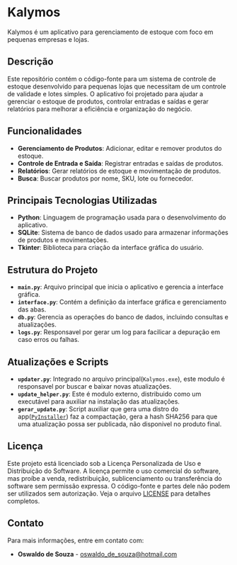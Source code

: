 # Kalymos

Kalymos é um aplicativo para gerenciamento de estoque com foco em pequenas empresas e lojas.

## Descrição

Este repositório contém o código-fonte para um sistema de controle de estoque desenvolvido para pequenas lojas que necessitam de um controle de validade e lotes simples. O aplicativo foi projetado para ajudar a gerenciar o estoque de produtos, controlar entradas e saídas e gerar relatórios para melhorar a eficiência e organização do negócio.

## Funcionalidades

- **Gerenciamento de Produtos**: Adicionar, editar e remover produtos do estoque.
- **Controle de Entrada e Saída**: Registrar entradas e saídas de produtos.
- **Relatórios**: Gerar relatórios de estoque e movimentação de produtos.
- **Busca**: Buscar produtos por nome, SKU, lote ou fornecedor.

## Principais Tecnologias Utilizadas

- **Python**: Linguagem de programação usada para o desenvolvimento do aplicativo.
- **SQLite**: Sistema de banco de dados usado para armazenar informações de produtos e movimentações.
- **Tkinter**: Biblioteca para criação da interface gráfica do usuário.

## Estrutura do Projeto

- **`main.py`**: Arquivo principal que inicia o aplicativo e gerencia a interface gráfica.
- **`interface.py`**: Contém a definição da interface gráfica e gerenciamento das abas.
- **`db.py`**: Gerencia as operações do banco de dados, incluindo consultas e atualizações.
- **`logs.py`**: Responsavel por gerar um log para facilicar a depuração em caso erros ou falhas.

## Atualizações e Scripts
- **`updater.py`**: Integrado no arquivo principal(`Kalymos.exe`), este modulo é responsavel por buscar e baixar novas atualizações.
- **`update_helper.py`**: Este é modulo externo, distribuido como um executável para auxiliar na instalação das atualizações.
- **`gerar_update.py`**: Script auxiliar que gera uma distro do app([`PyInstaller`](https://github.com/pyinstaller)) faz a compactação, gera a hash SHA256 para que uma atualização possa ser publicada, não disponivel no produto final.

## Licença

Este projeto está licenciado sob a Licença Personalizada de Uso e Distribuição do Software. A licença permite o uso comercial do software, mas proíbe a venda, redistribuição, sublicenciamento ou transferência do software sem permissão expressa. O código-fonte e partes dele não podem ser utilizados sem autorização. Veja o arquivo [LICENSE](LICENSE) para detalhes completos.


## Contato

Para mais informações, entre em contato com:
- **Oswaldo de Souza** - [oswaldo_de_souza@hotmail.com](mailto:oswaldo_de_souza@hotmail.com)

